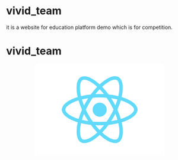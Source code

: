 # vivid_team
it is a website for education platform demo which is for competition.

# vivid_team
  
<p align="center">
  <img src="src/logo.svg" width="350" title="hover text">
 
</p>
